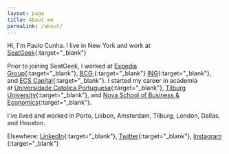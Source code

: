 ```yaml
---
layout: page
title: About me
permalink: /about/
---
```


Hi, I'm Paulo Cunha. I live in New York and work at [SeatGeek](https://seatgeek.com){:target="_blank"}

Prior to joining SeatGeek, I worked at [Expedia Group](https://www.expediagroup.com){:target="_blank"}, [BCG](https://www.bcg.com),{:target="_blank"} [ING](https://www.ing.com/Home.htm){:target="_blank"}, and [ECS Capital](https://www.ecs.pt/index.php/en/){:target="_blank"}. I started my career in academia at [Universidade Catolica Portuguesa](http://www.porto.ucp.pt/en/catolica-porto-business-school){:target="_blank"}, [Tilburg University](https://www.tilburguniversity.edu/research/economics-and-management/graduate-school){:target="_blank"}, and [Nova School of Business & Economics](https://www2.novasbe.unl.pt/en/){:target="_blank"}.

I've lived and worked in Porto, Lisbon, Amsterdam, Tilburg, London, Dallas, and Houston.

Elsewhere: [LinkedIn](https://www.linkedin.com/in/paulovcunha/){:target="_blank"}, [Twitter](https://twitter.com/paul0cunha){:target="_blank"}, [Instagram](https://www.instagram.com/paul0cunha/){:target="_blank"}
